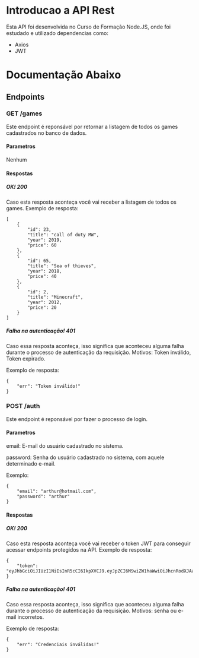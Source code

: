 # Introducao a API Rest
Esta API foi desenvolvida no Curso de Formação Node.JS, onde foi estudado e utilizado dependencias como:
- Axios
- JWT


# Documentação Abaixo
## Endpoints
### GET /games
Este endpoint é reponsável por retornar a listagem de todos os games cadastrados no banco de dados.
#### Parametros
Nenhum
#### Respostas
##### OK! 200
Caso esta resposta aconteça você vai receber a listagem de todos os games.
Exemplo de resposta:
```
[
    {
        "id": 23,
        "title": "call of duty MW",
        "year": 2019,
        "price": 60
    },
    {
        "id": 65,
        "title": "Sea of thieves",
        "year": 2018,
        "price": 40
    },
    {
        "id": 2,
        "title": "Minecraft",
        "year": 2012,
        "price": 20
    }
]
```
##### Falha na autenticação! 401
Caso essa resposta aconteça, isso significa que aconteceu alguma falha durante o processo de autenticação da requisição. Motivos: Token inválido, Token expirado.

Exemplo de resposta:
```
{
    "err": "Token inválido!"
}
```


### POST /auth
Este endpoint é reponsável por fazer o processo de login.
#### Parametros
email: E-mail do usuário cadastrado no sistema.

password: Senha do usuário cadastrado no sistema, com aquele determinado e-mail.

Exemplo:
```
{
    "email": "arthur@hotmail.com",
    "password": "arthur"
}
```

#### Respostas
##### OK! 200
Caso esta resposta aconteça você vai receber o token JWT para conseguir acessar endpoints protegidos na API.
Exemplo de resposta:
```
{
    "token": "eyJhbGciOiJIUzI1NiIsInR5cCI6IkpXVCJ9.eyJpZCI6MSwiZW1haWwiOiJhcnRodXJAaG90bWFpbC5jb20iLCJpYXQiOjE2MjY0ODc0MzMsImV4cCI6MTYyNjY2MDIzM30.npcUtdnCi8EfdeTW89YwifKokLfH8KXPud5GUJ0_wAc"
}
```
##### Falha na autenticação! 401
Caso essa resposta aconteça, isso significa que aconteceu alguma falha durante o processo de autenticação da requisição. Motivos: senha ou e-mail incorretos.

Exemplo de resposta:
```
{
    "err": "Credenciais inválidas!"
}
```
